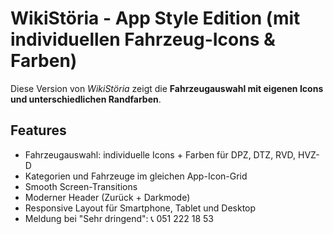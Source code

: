 # WikiStöria - App Style Edition (mit individuellen Fahrzeug-Icons & Farben)

Diese Version von *WikiStöria* zeigt die **Fahrzeugauswahl mit eigenen Icons und unterschiedlichen Randfarben**.

## Features
- Fahrzeugauswahl: individuelle Icons + Farben für DPZ, DTZ, RVD, HVZ-D
- Kategorien und Fahrzeuge im gleichen App-Icon-Grid
- Smooth Screen-Transitions
- Moderner Header (Zurück + Darkmode)
- Responsive Layout für Smartphone, Tablet und Desktop
- Meldung bei "Sehr dringend": 📞 051 222 18 53

